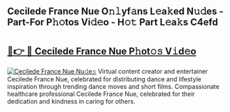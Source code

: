 ## Cecilede France Nue O𝚗𝚕yf𝚊ns L𝚎a𝚔ed N𝚞𝚍es - Part-For P𝚑𝚘tos Vi𝚍𝚎o - H𝚘𝚝 Part L𝚎a𝚔s C4efd

# <h2><a href="http://kfdtcd.oniu.top/?m=Cecilede+France+Nue">🔗👉 🔴 Cecilede France Nue P𝚑ot𝚘𝚜 V𝚒d𝚎o</a></h2>

[![Cecilede France Nue Nu𝚍e𝚜](https://i.imgur.com/0qMVB7G.gif)](http://kfdtcd.oniu.top/?m=Cecilede+France+Nue)
Virtual content creator and entertainer Cecilede France Nue, celebrated for distributing dance and lifestyle inspiration through trending dance moves and short films. Compassionate healthcare professional Cecilede France Nue, celebrated for their dedication and kindness in caring for others.  
